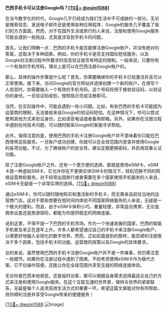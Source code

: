 **巴西手机卡可以注册Google吗？[[TG💪+ @esim1088](https://t.me/s/esim1088)]**

在当今数字化的时代，Google几乎已经成为我们生活中不可或缺的一部分。无论是搜索信息、发送电子邮件还是使用各种应用程序，Google的服务几乎覆盖了我们的方方面面。然而，对于在国外生活或旅行的人来说，注册和使用Google服务可能会遇到一些挑战，尤其是涉及到手机卡的问题。

首先，让我们明确一点：巴西的手机卡是否能够注册Google账户，并没有绝对的答案，这取决于多种因素。例如，你的手机卡是否支持国际短信服务，以及Google对注册过程中所要求的信息验证是否有特定的限制。一般来说，只要你有一个有效的手机号码，理论上是可以在巴西注册Google账户的。

那么，具体的操作步骤是什么呢？首先，你需要确保你的手机卡已经激活并且可以正常使用。接下来，访问Google的官方网站并选择创建一个新的账户。在填写个人信息时，你需要输入一个有效的手机号码。这个号码将用于接收验证码，以验证你的身份。一旦验证码收到，按照指示完成注册即可。

当然，在实际操作中，可能会遇到一些小问题。比如，有些巴西的手机卡可能因为运营商的限制，无法接收来自Google的验证码短信。在这种情况下，你可以尝试使用其他方式来验证身份，比如语音电话或者备用邮箱。另外，如果你在注册过程中遇到任何技术问题，可以随时联系Google的客服寻求帮助。

此外，值得注意的是，使用巴西的手机卡注册Google账户并不意味着你只能在巴西使用这些服务。一旦账户成功创建，你就可以在全球范围内登录并使用Google的各项功能。不过，为了确保账户的安全性，建议定期更换密码，并启用双重认证功能。

除了注册Google账户之外，还有一个更方便的选择，那就是使用eSIM卡。eSIM卡是一种虚拟SIM卡，它允许你在不更换实体SIM卡的情况下，轻松切换不同的网络运营商和服务。对于经常出国旅行或者需要在多个国家使用手机服务的人来说，eSIM卡无疑是一个非常实用的选择。[[TG💪+ @esim1088](https://t.me/s/esim1088)]

通过eSIM卡，你可以随时随地购买和激活新的手机卡，而无需亲自前往当地的运营商门店。这对于那些想要在短时间内体验不同国家网络服务的人来说，无疑是一个极大的便利。而且，由于eSIM卡体积小巧，重量轻便，非常适合携带，无论是商务出差还是旅游探险，都能为你提供稳定的网络连接。

说到这里，不得不提一下巴西的手机市场。作为一个快速发展的国家，巴西的智能手机普及率正在逐年上升。许多人都希望通过自己的手机卡来注册Google账户，以便更好地融入全球化的数字世界。然而，正如前面提到的那样，能否顺利注册取决于多个因素，包括手机卡的功能、运营商的政策以及Google的具体要求。

总的来说，虽然使用巴西的手机卡注册Google账户并不是一件难事，但仍需注意一些细节。如果你在注册过程中遇到了困难，不妨考虑使用eSIM卡作为替代方案。它不仅操作简便，还能让你在全球范围内享受无缝的网络连接体验。

无论你是巴西本地居民，还是临时访客，都可以根据自身需求选择最适合自己的方式来注册和使用Google服务。在这个互联互通的世界里，保持与世界的紧密联系，无疑是每个人追求高效生活方式的重要一环。希望这篇文章能对你有所帮助，祝你顺利注册并享受Google带来的便捷服务！

[[TG💪+ @esim1088](https://t.me/s/esim1088) ![Image](https://i.postimg.cc/4NQfJmqS/Snipaste-2025-05-13-00-14-12.png)]